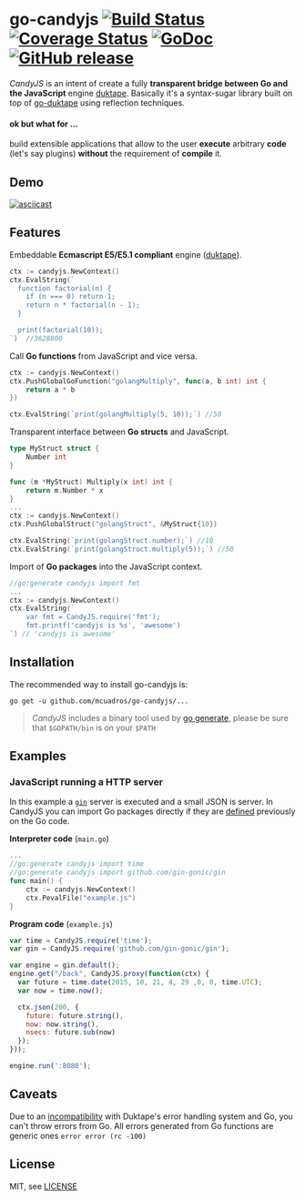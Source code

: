 go-candyjs [![Build Status](https://travis-ci.org/mcuadros/go-candyjs.png?branch=master)](https://travis-ci.org/mcuadros/go-candyjs) [![Coverage Status](https://coveralls.io/repos/mcuadros/go-candyjs/badge.svg?branch=master)](https://coveralls.io/r/mcuadros/go-candyjs?branch=master) [![GoDoc](http://godoc.org/github.com/mcuadros/go-candyjs?status.png)](http://godoc.org/github.com/mcuadros/go-candyjs) [![GitHub release](https://img.shields.io/github/release/mcuadros/go-candyjs.svg)](https://github.com/mcuadros/go-candyjs/releases)
==========

*CandyJS* is an intent of create a fully **transparent bridge between Go and the
JavaScript** engine [duktape](http://duktape.org/). Basically it's a syntax-sugar
library built on top of [go-duktape](https://github.com/olebedev/go-duktape)
using reflection techniques.

#### ok but what for ...

build extensible applications that allow to the user **execute** arbitrary
**code** (let's say plugins) **without** the requirement of **compile** it. 

Demo
----

[![asciicast](https://raw.githubusercontent.com/mcuadros/go-candyjs/master/examples/demo/cast.gif)](https://asciinema.org/a/21430)

Features
--------
Embeddable **Ecmascript E5/E5.1 compliant** engine ([duktape](http://duktape.org/)).
```go
ctx := candyjs.NewContext()
ctx.EvalString(`
  function factorial(n) {
    if (n === 0) return 1;    
    return n * factorial(n - 1);
  }

  print(factorial(10));
`)  //3628800
```

Call **Go functions** from JavaScript and vice versa.
```go
ctx := candyjs.NewContext()
ctx.PushGlobalGoFunction("golangMultiply", func(a, b int) int {
    return a * b
})

ctx.EvalString(`print(golangMultiply(5, 10));`) //50
```

Transparent interface between **Go structs** and JavaScript.
```go
type MyStruct struct {
    Number int
}

func (m *MyStruct) Multiply(x int) int {
    return m.Number * x
}
...
ctx := candyjs.NewContext()
ctx.PushGlobalStruct("golangStruct", &MyStruct{10})

ctx.EvalString(`print(golangStruct.number);`) //10
ctx.EvalString(`print(golangStruct.multiply(5));`) //50
```

Import of **Go packages** into the JavaScript context.
```go
//go:generate candyjs import fmt
...
ctx := candyjs.NewContext()
ctx.EvalString(`
    var fmt = CandyJS.require('fmt');
    fmt.printf('candyjs is %s', 'awesome')
`) // 'candyjs is awesome'
```


Installation
------------

The recommended way to install go-candyjs is:

```
go get -u github.com/mcuadros/go-candyjs/...
```

> *CandyJS* includes a binary tool used by [go generate](http://blog.golang.org/generate),
please be sure that `$GOPATH/bin` is on your `$PATH`


Examples
--------

### JavaScript running a HTTP server 

In this example a [`gin`](https://github.com/gin-gonic/gin) server is executed
and a small JSON is server. In CandyJS you can import Go packages directly if
they are [defined](https://github.com/mcuadros/go-candyjs/blob/master/examples/complex/main.go#L10:L13)
previously on the Go code. 

**Interpreter code** (`main.go`)

```go
...
//go:generate candyjs import time
//go:generate candyjs import github.com/gin-gonic/gin
func main() {
    ctx := candyjs.NewContext()
    ctx.PevalFile("example.js")
}

```

**Program code** (`example.js`)

```js
var time = CandyJS.require('time');
var gin = CandyJS.require('github.com/gin-gonic/gin');

var engine = gin.default();
engine.get("/back", CandyJS.proxy(function(ctx) {
  var future = time.date(2015, 10, 21, 4, 29 ,0, 0, time.UTC);
  var now = time.now();

  ctx.json(200, {
    future: future.string(),
    now: now.string(),
    nsecs: future.sub(now)
  });
}));

engine.run(':8080');
```

Caveats
-------
Due to an [incompatibility](https://github.com/svaarala/duktape/issues/154#issuecomment-87077208) with Duktape's error handling system and Go, you can't throw errors from Go. All errors generated from Go functions are generic ones `error error (rc -100)`

License
-------

MIT, see [LICENSE](LICENSE)
